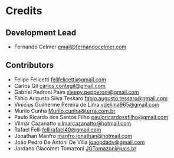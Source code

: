 # Credits

## Development Lead

- Fernando Celmer <email@fernandocelmer.com>

## Contributors

- Felipe Felicetti <felifelicetti@gmail.com>
- Carlos Gil <carlos.contegil@gmail.com>
- Gabriel Pedroni Paim <sleepy.pepperoni@gmail.com>
- Fábio Augusto Silva Tessaro <fabio.augusto.tessaro@gmail.com>
- Vinícius Guilherme Pereira de Lima <vdelima965@gmail.com>
- Murilo Cunha <Murilo.cunha@terra.com.br>
- Paulo Ricardo dos Santos Filho <pauloricardossfilho@gmail.com>
- Vilmar Cazanatto <vilmarcazanatto@hotmail.com>
- Rafael Felli <fellirafael40@gmail.com>
- Jonathan Manfro <manfro.jonathan@hotmail.com>
- João Pedro De Antoni De Villa <joaopdadv@gmail.com>
- Jordano Giacomet Tomazoni <JGTomazoni@ucs.br>
